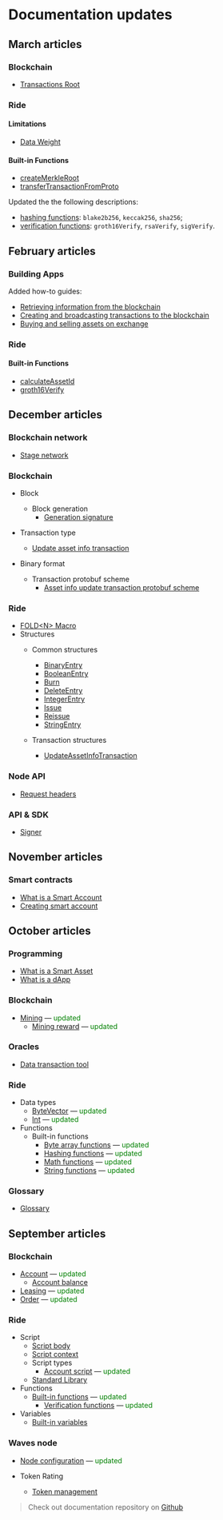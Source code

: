 # Documentation updates

## March articles

### Blockchain

* [Transactions Root](/en/blockchain/block/merkle-root)

### Ride

#### Limitations

* [Data Weight](/en/ride/limits/weight)

#### Built-in Functions

* [createMerkleRoot](/en/ride/functions/built-in-functions/verification-functions#createmerkleroot)
* [transferTransactionFromProto](/en/ride/functions/built-in-functions/converting-functions#transfertransactionfromproto)

Updated the the following descriptions:
* [hashing functions](/en/ride/functions/built-in-functions/hashing-functions): `blake2b256`, `keccak256`, `sha256`;
* [verification functions](/ru/ride/functions/built-in-functions/verification-functions): `groth16Verify`, `rsaVerify`, `sigVerify`.

## February articles

### Building Apps

Added how-to guides:

* [Retrieving information from the blockchain](/en/building-apps/how-to/basic/retrieve)
* [Creating and broadcasting transactions to the blockchain](/en/building-apps/how-to/basic/transaction)
* [Buying and selling assets on exchange](/en/building-apps/how-to/basic/trading)

### Ride

#### Built-in Functions

* [calculateAssetId](/en/ride/functions/built-in-functions/blockchain-functions#calculate)
* [groth16Verify](/en/ride/functions/built-in-functions/verification-functions#groth16Verify)

## December articles

### Blockchain network

* [Stage network](/en/blockchain/blockchain-network/stage-network)

### Blockchain

* Block
  * Block generation
    * [Generation signature](/en/blockchain/block/block-generation/generation-signature)

* Transaction type
  * [Update asset info transaction](/en/blockchain/transaction-type/update-asset-info-transaction)

* Binary format
  * Transaction protobuf scheme
    * [Asset info update transaction protobuf scheme](/en/blockchain/binary-format/transaction-protobuf-scheme/update-asset-info-transaction-protobuf-scheme)

### Ride

* [FOLD&lt;N&gt; Macro](/en/ride/fold-macro)
* Structures
  * Common structures
    * [BinaryEntry](/en/ride/structures/common-structures/binary-entry)
    * [BooleanEntry](/en/ride/structures/common-structures/boolean-entry)
    * [Burn](/en/ride/structures/common-structures/burn)
    * [DeleteEntry](/en/ride/structures/common-structures/delete-entry)
    * [IntegerEntry](/en/ride/structures/common-structures/int-entry)
    * [Issue](/en/ride/structures/common-structures/issue)
    * [Reissue](/en/ride/structures/common-structures/reissue)
    * [StringEntry](/en/ride/structures/common-structures/string-entry)

  * Transaction structures
    * [UpdateAssetInfoTransaction](/en/ride/structures/transaction-structures/update-asset-info-transaction)

### Node API

* [Request headers](/en/waves-node/node-api/headers)

### API & SDK

* [Signer](/en/building-apps/waves-api-and-sdk/client-libraries/signer)

## November articles

### Smart contracts

* [What is a Smart Account](/en/building-apps/smart-contracts/what-is-smart-account)
* [Creating smart account](/en/building-apps/smart-contracts/how-to-create-smart-account)

## October articles

### Programming

* [What is a Smart Asset](/en/building-apps/smart-contracts/what-is-smart-asset)
* [What is a dApp](/en/building-apps/smart-contracts/what-is-a-dapp)

### Blockchain

* [Mining](/en/blockchain/mining) — <span style="color:green">updated</span>
  * [Mining reward](/en/blockchain/mining/mining-reward) — <span style="color:green">updated</span>

### Oracles

* [Data transaction tool](/en/ecosystem/waves-oracles/data-transaction-tool)

### Ride

* Data types
  * [ByteVector](/en/ride/data-types/byte-vector) — <span style="color:green">updated</span>
  * [Int](/en/ride/data-types/int) — <span style="color:green">updated</span>
* Functions
  * Built-in functions
    * [Byte array functions](/en/ride/functions/built-in-functions/byte-array-functions) — <span style="color:green">updated</span>
    * [Hashing functions](/en/ride/functions/built-in-functions/hashing-functions) — <span style="color:green">updated</span>
    * [Math functions](/en/ride/functions/built-in-functions/math-functions) — <span style="color:green">updated</span>
    * [String functions](/en/ride/functions/built-in-functions/string-functions) — <span style="color:green">updated</span>

### Glossary

* [Glossary](/en/blockchain/glossary)

## September articles

### Blockchain

* [Account](/en/blockchain/account) — <span style="color:green">updated</span>
  * [Account balance](/en/blockchain/account/account-balance)
* [Leasing](/en/blockchain/leasing) — <span style="color:green">updated</span>
* [Order](/en/blockchain/order) — <span style="color:green">updated</span>

### Ride

* Script
  * [Script body](/en/ride/script/script-body)
  * [Script context](/en/ride/script/script-context)
  * Script types
    * [Account script](/en/ride/script/script-types/account-script) — <span style="color:green">updated</span>
  * [Standard Library](/en/ride/script/standard-library)
* Functions
  * [Built-in functions](/en/ride/functions/built-in-functions) — <span style="color:green">updated</span>
    * [Verification functions](/en/ride/functions/built-in-functions/verification-functions) — <span style="color:green">updated</span>
* Variables
  * [Built-in variables](/en/ride/variables/built-in-variables)

### Waves node

* [Node configuration](/en/waves-node/node-configuration) — <span style="color:green">updated</span>

* Token Rating
  * [Token management](/en/ecosystem/waves-token-rating/token-management)

> Check out documentation repository on [Github](https://github.com/wavesplatform/docs.wavesplatform)
